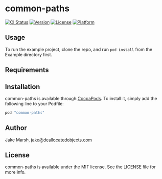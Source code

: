 # common-paths

[![CI Status](http://img.shields.io/travis/jakemarsh/common-paths.svg?style=flat)](https://travis-ci.org/jakemarsh/common-paths)
[![Version](https://img.shields.io/cocoapods/v/common-paths.svg?style=flat)](http://cocoapods.org/pods/common-paths)
[![License](https://img.shields.io/cocoapods/l/common-paths.svg?style=flat)](http://cocoapods.org/pods/common-paths)
[![Platform](https://img.shields.io/cocoapods/p/common-paths.svg?style=flat)](http://cocoapods.org/pods/common-paths)

## Usage

To run the example project, clone the repo, and run `pod install` from the Example directory first.

## Requirements

## Installation

common-paths is available through [CocoaPods](http://cocoapods.org). To install
it, simply add the following line to your Podfile:

```ruby
pod "common-paths"
```

## Author

Jake Marsh, jake@deallocatedobjects.com

## License

common-paths is available under the MIT license. See the LICENSE file for more info.
